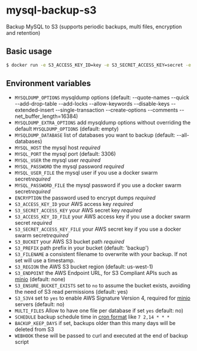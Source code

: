 # mysql-backup-s3

Backup MySQL to S3 (supports periodic backups, multi files, encryption and retention)

## Basic usage

```sh
$ docker run -e S3_ACCESS_KEY_ID=key -e S3_SECRET_ACCESS_KEY=secret -e S3_BUCKET=my-bucket -e S3_PREFIX=backup -e MYSQL_USER=user -e MYSQL_PASSWORD=password -e MYSQL_HOST=localhost schickling/mysql-backup-s3
```

## Environment variables

- `MYSQLDUMP_OPTIONS` mysqldump options (default: --quote-names --quick --add-drop-table --add-locks --allow-keywords --disable-keys --extended-insert --single-transaction --create-options --comments --net_buffer_length=16384)
- `MYSQLDUMP_EXTRA_OPTIONS` add mysqldump options without overriding the default `MYSQLDUMP_OPTIONS` (default: empty)
- `MYSQLDUMP_DATABASE` list of databases you want to backup (default: --all-databases)
- `MYSQL_HOST` the mysql host *required*
- `MYSQL_PORT` the mysql port (default: 3306)
- `MYSQL_USER` the mysql user *required*
- `MYSQL_PASSWORD` the mysql password *required*
- `MYSQL_USER_FILE` the mysql user if you use a docker swarm secret*required*
- `MYSQL_PASSWORD_FILE` the mysql password if you use a docker swarm secret*required*
- `ENCRYPTION` the password used to encrypt dumps *required*
- `S3_ACCESS_KEY_ID` your AWS access key *required*
- `S3_SECRET_ACCESS_KEY` your AWS secret key *required*
- `S3_ACCESS_KEY_ID_FILE` your AWS access key if you use a docker swarm secret *required*
- `S3_SECRET_ACCESS_KEY_FILE` your AWS secret key if you use a docker swarm secret*required*
- `S3_BUCKET` your AWS S3 bucket path *required*
- `S3_PREFIX` path prefix in your bucket (default: 'backup')
- `S3_FILENAME` a consistent filename to overwrite with your backup.  If not set will use a timestamp.
- `S3_REGION` the AWS S3 bucket region (default: us-west-1)
- `S3_ENDPOINT` the AWS Endpoint URL, for S3 Compliant APIs such as [minio](https://minio.io) (default: none)
- `S3_ENSURE_BUCKET_EXISTS` set to `no` to assume the bucket exists, avoiding the need of S3 read permissions (default: yes)
- `S3_S3V4` set to `yes` to enable AWS Signature Version 4, required for [minio](https://minio.io) servers (default: no)
- `MULTI_FILES` Allow to have one file per database if set `yes` default: no)
- `SCHEDULE` backup schedule time in [cron format](https://crontab.guru) like `7 2,14 * * *`
- `BACKUP_KEEP_DAYS` if set, backups older than this many days will be deleted from S3
- `WEBHOOK` these will be passed to curl and executed at the end of backup script 
